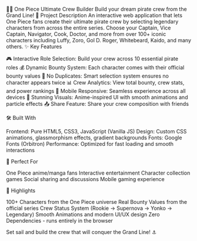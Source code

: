 🏴‍☠️ One Piece Ultimate Crew Builder
Build your dream pirate crew from the Grand Line!
📖 Project Description
An interactive web application that lets One Piece fans create their ultimate pirate crew by selecting legendary characters from across the entire series. Choose your Captain, Vice Captain, Navigator, Cook, Doctor, and more from over 100+ iconic characters including Luffy, Zoro, Gol D. Roger, Whitebeard, Kaido, and many others.
✨ Key Features

🎮 Interactive Role Selection: Build your crew across 10 essential pirate roles
💰 Dynamic Bounty System: Each character comes with their official bounty values
🚫 No Duplicates: Smart selection system ensures no character appears twice
📊 Crew Analytics: View total bounty, crew stats, and power rankings
📱 Mobile Responsive: Seamless experience across all devices
🎨 Stunning Visuals: Anime-inspired UI with smooth animations and particle effects
📤 Share Feature: Share your crew composition with friends

🛠 Built With

Frontend: Pure HTML5, CSS3, JavaScript (Vanilla JS)
Design: Custom CSS animations, glassmorphism effects, gradient backgrounds
Fonts: Google Fonts (Orbitron)
Performance: Optimized for fast loading and smooth interactions

🎯 Perfect For

One Piece anime/manga fans
Interactive entertainment
Character collection games
Social sharing and discussions
Mobile gaming experience

🌟 Highlights

100+ Characters from the One Piece universe
Real Bounty Values from the official series
Crew Status System (Rookie → Supernova → Yonko → Legendary)
Smooth Animations and modern UI/UX design
Zero Dependencies - runs entirely in the browser

Set sail and build the crew that will conquer the Grand Line! ⚓
